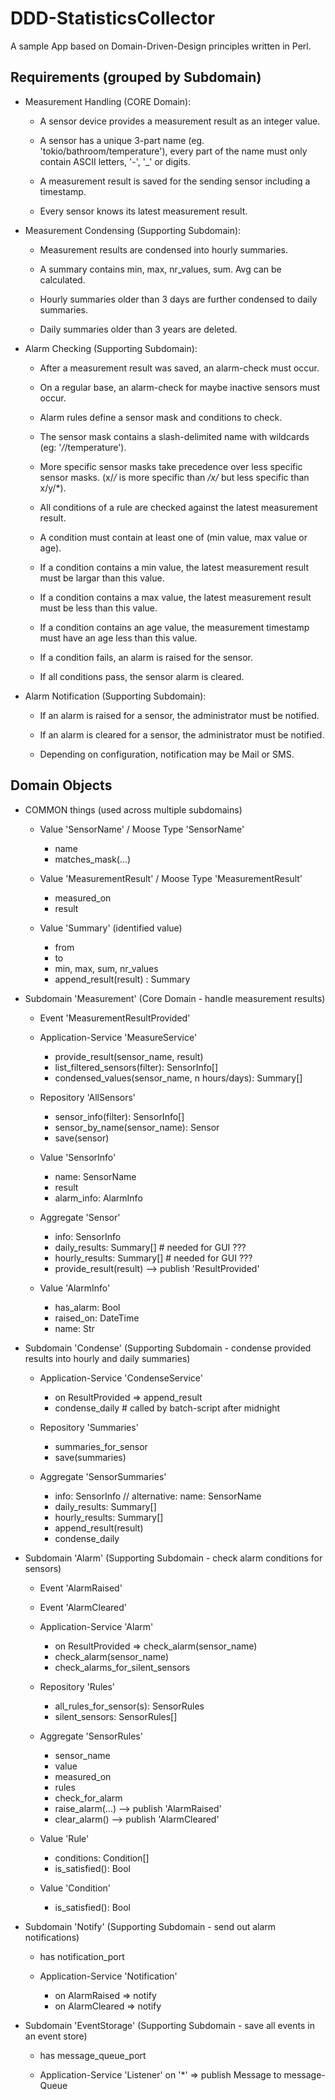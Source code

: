 DDD-StatisticsCollector
=======================

A sample App based on Domain-Driven-Design principles written in Perl.


Requirements (grouped by Subdomain)
-----------------------------------

* Measurement Handling (CORE Domain):

    * A sensor device provides a measurement result as an integer value.

    * A sensor has a unique 3-part name (eg. 'tokio/bathroom/temperature'),
  every part of the name must only contain ASCII letters, '-', '_' or digits.

    * A measurement result is saved for the sending sensor including a timestamp.

    * Every sensor knows its latest measurement result.


* Measurement Condensing (Supporting Subdomain):

    * Measurement results are condensed into hourly summaries.

    * A summary contains min, max, nr_values, sum. Avg can be calculated.

    * Hourly summaries older than 3 days are further condensed to daily summaries.

    * Daily summaries older than 3 years are deleted.


* Alarm Checking (Supporting Subdomain):

    * After a measurement result was saved, an alarm-check must occur.
  
    * On a regular base, an alarm-check for maybe inactive sensors must occur.

    * Alarm rules define a sensor mask and conditions to check.

    * The sensor mask contains a slash-delimited name with wildcards
      (eg: '*/*/temperature').

    * More specific sensor masks take precedence over less specific sensor masks.
      (x/*/* is more specific than */x/* but less specific than x/y/*).

    * All conditions of a rule are checked against the latest measurement result.
  
    * A condition must contain at least one of (min value, max value or age).

    * If a condition contains a min value, the latest measurement result
      must be largar than this value.

    * If a condition contains a max value, the latest measurement result
      must be less than this value.

    * If a condition contains an age value, the measurement timestamp
      must have an age less than this value.

    * If a condition fails, an alarm is raised for the sensor.

    * If all conditions pass, the sensor alarm is cleared.


* Alarm Notification (Supporting Subdomain):

    * If an alarm is raised for a sensor, the administrator must be notified.

    * If an alarm is cleared for a sensor, the administrator must be notified.

    * Depending on configuration, notification may be Mail or SMS.


Domain Objects
--------------

* COMMON things (used across multiple subdomains)

    * Value 'SensorName' / Moose Type 'SensorName'
        + name
        + matches_mask(...)

    * Value 'MeasurementResult' / Moose Type 'MeasurementResult'
        + measured_on
        + result

    * Value 'Summary' (identified value)
        + from
        + to
        + min, max, sum, nr_values
        + append_result(result) : Summary


* Subdomain 'Measurement' (Core Domain - handle measurement results)

    * Event 'MeasurementResultProvided'

    * Application-Service 'MeasureService'
        + provide_result(sensor_name, result)
        + list_filtered_sensors(filter): SensorInfo[]
        + condensed_values(sensor_name, n hours/days): Summary[]

    * Repository 'AllSensors'
        + sensor_info(filter): SensorInfo[]
        + sensor_by_name(sensor_name): Sensor
        + save(sensor)

    * Value 'SensorInfo'
        + name: SensorName
        + result
        + alarm_info: AlarmInfo

    * Aggregate 'Sensor'
        + info: SensorInfo
        + daily_results: Summary[]  # needed for GUI ???
        + hourly_results: Summary[] # needed for GUI ???
        + provide_result(result) --> publish 'ResultProvided'

    * Value 'AlarmInfo'
        + has_alarm: Bool
        + raised_on: DateTime
        + name: Str


* Subdomain 'Condense' (Supporting Subdomain - condense provided results into hourly and daily summaries)

    * Application-Service 'CondenseService'
        + on ResultProvided => append_result
        + condense_daily        # called by batch-script after midnight

    * Repository 'Summaries'
        + summaries_for_sensor
        + save(summaries)

    * Aggregate 'SensorSummaries'
        + info: SensorInfo // alternative: name: SensorName
        + daily_results: Summary[]
        + hourly_results: Summary[]
        + append_result(result)
        + condense_daily



* Subdomain 'Alarm' (Supporting Subdomain - check alarm conditions for sensors)

    * Event 'AlarmRaised'
    
    * Event 'AlarmCleared'

    * Application-Service 'Alarm'
        + on ResultProvided => check_alarm(sensor_name)
        + check_alarm(sensor_name)
        + check_alarms_for_silent_sensors

    * Repository 'Rules'
        + all_rules_for_sensor(s): SensorRules
        + silent_sensors: SensorRules[]

    * Aggregate 'SensorRules'
        + sensor_name
        + value
        + measured_on
        + rules
        + check_for_alarm
        - raise_alarm(...)       --> publish 'AlarmRaised'
        - clear_alarm()          --> publish 'AlarmCleared'

    * Value 'Rule'
        + conditions: Condition[]
        + is_satisfied(): Bool

    * Value 'Condition'
        + is_satisfied(): Bool


* Subdomain 'Notify' (Supporting Subdomain - send out alarm notifications)

    * has notification_port

    * Application-Service 'Notification'
        + on AlarmRaised => notify
        + on AlarmCleared => notify


* Subdomain 'EventStorage' (Supporting Subdomain - save all events in an event store)

    * has message_queue_port

    * Application-Service 'Listener'
        on '*' => publish Message to message-Queue
